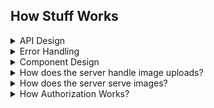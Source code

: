 ## How Stuff Works

<details>
<summary>
API Design
</summary>

The server [routes](https://github.com/nizans/graphology-web-project/blob/122ab1df901213c8e9f5c6c1a52aef1f82275614/server.js#L16) all `/api` requests to the [API router](https://github.com/nizans/graphology-web-project/blob/main/routes/api.routes.js#L2).<br>
The API Router routes the requests to the desired component router. If route is invalid passes an error to the next middleware.<br>
The component router passes the request to the component controller, which calls the component service and passes any data if needed, then waits for the service to respond or throw an error.<br>
The service first validates the data with [joi](https://joi.dev/), and throws an error if data is invalid in order to fail fast before reaching the data layer. If data was valid, then the service handles any necessary business logic and calls the component DAL, passing data if needed.<br>
The DAL communicates with the DB, sending and/or receiving data, and returns the result to the service.<br>
The controller then responds to the client or passes the error to the next middleware.<br><br>

<img src="./docs/diagrams/API design.png" />

> See [Component Design](#component-design), [Error Handleing](#error-handleing)

</details>

<details>
<summary>
Error Handling
</summary>

The error handling in the server comprises the [ErrorHandle class](https://github.com/nizans/graphology-web-project/blob/122ab1df901213c8e9f5c6c1a52aef1f82275614/components/error/error.model.js#L1), a [middleware](https://github.com/nizans/graphology-web-project/blob/122ab1df901213c8e9f5c6c1a52aef1f82275614/components/error/handleError.js#L4), a [controller](https://github.com/nizans/graphology-web-project/blob/main/components/error/error.controller.js), and the [constants file](https://github.com/nizans/graphology-web-project/blob/main/components/error/error.constants.js).<br>

The ErrorHandle class extends the Error object and includes the fields:

- statusCode: the HTTP status code
- client message: a message to send to the client
- message: the original error message or a message for the server usage
- isOperational: is the error an [operational error](https://github.com/goldbergyoni/nodebestpractices/blob/master/sections/errorhandling/operationalvsprogrammererror.md)?

The error handling middleware is located as the [last middleware of the server](https://github.com/nizans/graphology-web-project/blob/122ab1df901213c8e9f5c6c1a52aef1f82275614/server.js#L24), so if an error occurs anywhere in the app, it should reach the middleware.<br>
It then [checks](https://github.com/nizans/graphology-web-project/blob/122ab1df901213c8e9f5c6c1a52aef1f82275614/components/error/handleError.js#L5) if the error is an instance of ErrorHandle, and sends the response.<br>
Otherwise, it passes the error to the error controller and then responds with the returned error.

The error controller receives an error object and returns a corresponding ErrorHandle instance containing a message and a status code to the middleware.<br>
For example, if the [controller](https://github.com/nizans/graphology-web-project/blob/122ab1df901213c8e9f5c6c1a52aef1f82275614/components/error/error.controller.js#L5) receives a [mongoose validation error](https://github.com/nizans/graphology-web-project/blob/122ab1df901213c8e9f5c6c1a52aef1f82275614/components/error/mongo.error.controller.js#L28), it calls the [handleValidationError](https://github.com/nizans/graphology-web-project/blob/122ab1df901213c8e9f5c6c1a52aef1f82275614/components/error/mongo.error.controller.js#L11) method and returns the ErrorHandle instance<br>
If the controller did not recognize the error, it would return an [ErrorHandle with a 500 status code and an 'unknown server error'](https://github.com/nizans/graphology-web-project/blob/122ab1df901213c8e9f5c6c1a52aef1f82275614/components/error/mongo.error.controller.js#L38) response.

The error constants file contains some ready-to-use ErrorHandle instances.<br>
For example, an [incorrect email error](https://github.com/nizans/graphology-web-project/blob/122ab1df901213c8e9f5c6c1a52aef1f82275614/components/error/error.constants.js#L24) when an admin tries to [log in](https://github.com/nizans/graphology-web-project/blob/122ab1df901213c8e9f5c6c1a52aef1f82275614/components/admin/admin.DAL.js#L13).<br>
The constants file was created to reduce code repetition and remove undesired and confusing code around the app.<br>
For example, without the constants file, extra code and confusing strings:

```javascript
  async login(email, password) {
    const admin = await this.Model.findOne({ email });
    if (!admin) new ErrorHandle(401, 'Email does not exists', null, 'אימייל לא קיים', true);
    if (!(await admin.validatePassword(password))) new ErrorHandle(401, 'Incorrect password', null, 'סיסמא שגויה', true);
    return await this.Model.findOne({ email }).select('name email _id');
  }
```

With the constants file, a cleaner, more readable code:

```javascript
  async login(email, password) {
    const admin = await this.Model.findOne({ email });
    if (!admin) throw EMAIL_NOT_EXISTS;
    if (!(await admin.validatePassword(password))) throw LOGIN_INCORRECT_PASS;
    return await this.Model.findOne({ email }).select('name email _id');
  }
```

This design allows controlling all of the errors in one place and enabling easy changes and control of the response.

<img src="./docs/diagrams/Error Handler.png" />

</details>

<details>
<summary>
<a name="component-design"></a>Component Design
</summary>

A component comprises some or all of the router, controller, service, DAL, and model layers. Inspired by [nodebestpractices](https://github.com/goldbergyoni/nodebestpractices/blob/master/sections/projectstructre/breakintcomponents.md)<br>
To minimize code duplication, I created [classes](https://github.com/nizans/graphology-web-project/tree/main/base) for each of these layers:

- [ComponentRouter](https://github.com/nizans/graphology-web-project/blob/main/base/ComponentRouter.js): routes the request to the correct controller ([e.g.](https://github.com/nizans/graphology-web-project/blob/122ab1df901213c8e9f5c6c1a52aef1f82275614/base/ComponentRouter.js#L18))
- [Controller](https://github.com/nizans/graphology-web-project/blob/122ab1df901213c8e9f5c6c1a52aef1f82275614/base/Controller.js#L3): Call the service and pass any data. Then send back the response or passes the caught error (e.g., [post](https://github.com/nizans/graphology-web-project/blob/122ab1df901213c8e9f5c6c1a52aef1f82275614/base/Controller.js#L8)).
- [Service](https://github.com/nizans/graphology-web-project/blob/122ab1df901213c8e9f5c6c1a52aef1f82275614/base/Service.js#L7): handle business logic, call DAL (e.g., [deleting images after an item was deleted](https://github.com/nizans/graphology-web-project/blob/122ab1df901213c8e9f5c6c1a52aef1f82275614/base/Service.js#L21)).
- [DAL](https://github.com/nizans/graphology-web-project/blob/122ab1df901213c8e9f5c6c1a52aef1f82275614/base/DAL.js#L13): communicating with MongoDB using [mongoose](https://mongoosejs.com/).

Every component inherits the needed base class and overrides and adds any required fields and methods.<br>
For example, the [admin component](https://github.com/nizans/graphology-web-project/tree/main/components/admin) has very different requirements than most of the other components, so there are many overrides (e.g., [admin.service](https://github.com/nizans/graphology-web-project/blob/122ab1df901213c8e9f5c6c1a52aef1f82275614/components/admin/admin.service.js#L24)),
but the articles, books, and contents components use the exact methods (e.g. [books.DAL](https://github.com/nizans/graphology-web-project/blob/main/components/books/book.DAL.js), [articles.DAL](https://github.com/nizans/graphology-web-project/blob/main/components/articles/article.DAL.js)).<br>
The classes make it easy to add more components but also allowing flexibility and creating more complex components.<br>
It also helps the client expect a similar response.<br>
For example, a GET request to [get some articles](https://github.com/nizans/graphology-web-project/blob/122ab1df901213c8e9f5c6c1a52aef1f82275614/base/DAL.js#L33) will have a similar response to a request to [get some books](https://github.com/nizans/graphology-web-project/blob/122ab1df901213c8e9f5c6c1a52aef1f82275614/base/DAL.js#L33):

```
GET /api/articles
GET /api/books
```

Will have a similar response:

<!-- prettier-ignore-start -->
```yaml
{ 
    'page': 0,
    'sorted_by': '-uploadDate',
    'pages': <number of pages>, 
    'found_items': <number of items found>, 
    'payload': [
        ...<array of books or articles items>
    ] 
}
```
<!-- prettier-ignore-end -->

</details>

<details>
<summary>
How does the server handle image uploads?
</summary>

The server uses the [uploadImages](https://github.com/nizans/graphology-web-project/blob/main/middleware/uploadImages.js) middleware, which includes the following steps:

1. [uploadImage](https://github.com/nizans/graphology-web-project/blob/main/middleware/uploadImages.js): Multer function, filters the unwanted filetypes and saves the file locally
2. [imageResizer](https://github.com/nizans/graphology-web-project/blob/main/utils/imageResizer.js): Saves a local thumbnail-sized copy
3. [addImagePrefix](https://github.com/nizans/graphology-web-project/blob/122ab1df901213c8e9f5c6c1a52aef1f82275614/middleware/uploadImages.js#L26): Adds an image/images field to the request body, including the correct pathname for each image.
4. [uploadToS3](https://github.com/nizans/graphology-web-project/blob/main/middleware/uploadToS3.js): Uploads the images to the S3 bucket while keeping the same pathname (will be used later to serve the images back to the client)
5. [deleteTempImages](https://github.com/nizans/graphology-web-project/blob/122ab1df901213c8e9f5c6c1a52aef1f82275614/middleware/deleteTempImages.js#L3): Deletes the local files

### Example:

The following request containing 3 image fields:

```http
POST /api/articles
Content-Type: multipart/form-data
body:
{
image: (binary)
image: (binary)
image: (binary)
}

```

Will respond with:

```json
{
  "images": [
    {
      "full": "/images/filname1.JPG",
      "thumb": "/thumbs/filname1.JPG",
      "_id": "61645b0b08ece613c05acfd5"
    },
    {
      "full": "/images/filename2.JPG",
      "thumb": "/thumbs/filename2.JPG",
      "_id": "61645b0b08ece613c05acfd6"
    },
    {
      "full": "/images/filename3.JPG",
      "thumb": "/thumbs/filename3.JPG",
      "_id": "61645b0b08ece613c05acfd7"
    }
  ]
}
```

</details>

<details>
<summary>How does the server serve images?</summary>

All the image files are stored in an S3 bucket that can be accessed only by the server.
Each file has a full-sized and a thumb-size copy.

Both files share the same file name but are located in different folders in the bucket (different prefixes).

[images.routes](https://github.com/nizans/graphology-web-project/blob/122ab1df901213c8e9f5c6c1a52aef1f82275614/routes/images.routes.js#L6) will handle GET requests to `/images/:name` or `/thumbs/:name`, get the [file stream from S3](https://github.com/nizans/graphology-web-project/blob/122ab1df901213c8e9f5c6c1a52aef1f82275614/routes/images.routes.js#L6), and [pipe](https://github.com/nizans/graphology-web-project/blob/122ab1df901213c8e9f5c6c1a52aef1f82275614/routes/images.routes.js#L6) it back to the client.

This makes it easy to change from S3 bucket to local static folders without too much code rewrite, as the S3 buckets act as an extension to the server.

<img src="./docs/diagrams/Serving images.png" />

</details>

<details><summary>How Authorization Works?</summary>

The app uses a secure cookie containing [JWT](https://jwt.io/) to authorize requests.<br>
When a POST to /auth/login or /auth/refresh succeeds, the [server sets a secure cookie](https://github.com/nizans/graphology-web-project/blob/8854c175c4eb521db47e6f8527eb5fedff49bd57/components/auth/auth.controller.js#L30) containing a JWT with a relatively short expiry.<br>

On every successful login, the client receives the secure cookie with the JWT, the user info, and another JWT, called a refresh token, which the server stores a copy of in the DB.<br>

The refresh token can then be used for silent logins and renewing the cookie.<br>
So on every POST request to /auth/refresh, the server looks for the refresh token in the request body, checks if it exists in the DB, then verify it.<br>
If everything succeeds, the server replaces the cookie with a fresh JWT.<br>

When the client makes a DELETE request to /auth/logout, the server removes the cookie and deletes the refresh token from the DB ([code reference](https://github.com/nizans/graphology-web-project/blob/8854c175c4eb521db47e6f8527eb5fedff49bd57/components/auth/auth.controller.js#L37)). <br>

The [protectRoute](https://github.com/nizans/graphology-web-project/blob/main/middleware/protectRoute.js#L5) middleware restrict any POST, DELETE, PUT, and PATCH requests that do not have a valid JWT cookie.<br>

</details>
